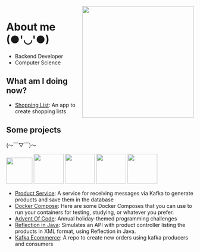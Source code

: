 <img src="https://media.giphy.com/media/ES4Vcv8zWfIt2/giphy.gif" width="300" height="300" align="right"/>  

# About me (●'◡'●)

- Backend Developer
- Computer Science

## What am I doing now? 
- [Shopping List](https://github.com/SouzaBernardo/shopping-list): An app to create shopping lists
<!--- [Product Service](https://github.com/BEp0/product-service): A service for receiving messages via Kafka to generate products and save them in the database-->

## Some projects
(～￣▽￣)～
<div style="display: inline_block;">
  <img heigth="50" width="70" src="https://img.shields.io/badge/Java-FE6E00?style=for-the-badge&logo=openjdk&logoColor=black">
  <img heigth="60" width="80" src="https://img.shields.io/badge/Kotlin-410287?style=for-the-badge&logo=kotlin&logoColor=white">
  <img heigth="60" width="80" src="https://img.shields.io/badge/Docker-14354C?style=for-the-badge&logo=docker&logoColor=white">
  <img heigth="60" width="80" src="https://img.shields.io/badge/spring-%236DB33F.svg?style=for-the-badge&logo=spring&logoColor=white">
  <img heigth="60" width="80" src="https://img.shields.io/badge/golang-28EBEE?style=for-the-badge&logo=go&logoColor=white">
</div>

- [Product Service](https://github.com/SouzaBernardo/product-service): A service for receiving messages via Kafka to generate products and save them in the database
- [Docker Compose](https://github.com/SouzaBernardo/docker-composes): Here are some Docker Composes that you can use to run your containers for testing, studying, or whatever you prefer.
- [Advent Of Code](https://github.com/SouzaBernardo/advent-of-code): Annual holiday-themed programming challenges
- [Reflection in Java](https://github.com/SouzaBernardo/java-reflection): Simulates an API with product controller listing the products in XML format, using Reflection in Java.
- [Kafka Ecommerce](https://github.com/SouzaBernardo/kafka-ecommerce): A repo to create new orders using kafka producers and consumers
